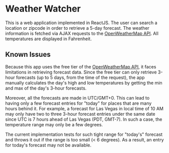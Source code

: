 # Weather Watcher

This is a web application implemented in ReactJS. The user can search a location or zipcode in order to retrieve a 5-day forecast. The weather information is fetched via AJAX requests to the [OpenWeatherMap API](https://openweathermap.org/forecast5). All temperatures are displayed in Fahrenheit.

## Known Issues

Because this app uses the free tier of the [OpenWeatherMap API](https://openweathermap.org/forecast5), it faces limitations in retrieving forecast data. Since the free tier can only retrieve 3-hour forecasts (up to 5 days, from the time of the request), the app manually calculates the day's high and low temperatures by getting the min and max of the day's 3-hour forecasts.

Moreover, all the forecasts are made in UTC/GMT+0. This can lead to having only a few forecast entries for "today" for places that are many hours behind it. For example, a forecast for Las Vegas in local time of 10 AM may only have two to three 3-hour forecast entries under the same date since UTC is 7 hours ahead of Las Vegas (PDT, GMT-7). In such a case, the temperature range may only be a few degrees.

The current implementation tests for such tight range for "today's" forecast and throws it out if the range is too small (< 6 degrees). As a result, an entry for today's forecast may not be available.
